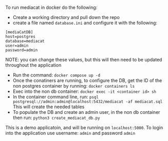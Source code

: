 To run mediacat in docker do the following:

- Create a working directory and pull down the repo
- create a file named `database.ini` and configure it with the following:
```
[mediaCatDB]
host=postgres
database=mediacat 
user=admin
password=admin
```
NOTE: you can change these values, but this will then need to be updated throughout the application

- Run the command: `docker compose up -d`
- Once the conatiners are running, to configure the DB, get the ID of the non postgres container by running: `docker containers ls`
- Exec into the non db container: `docker exec -it <container id> sh`
- In the container command line, run: `psql postgresql://admin:admin@localhost:5432/mediacat -af mediacat.sql` This will create the needed tables
- To populate the DB and create an admin user, in the non db container then run: `python3 create_mediacat_db.py`

This is a demo applicatoin, and will be running on `localhost:5000`. To login into the application use username: `admin` and password `admin`
